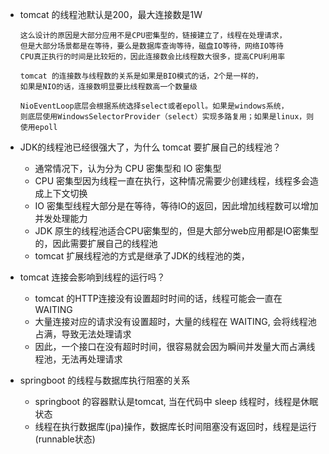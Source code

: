 - tomcat 的线程池默认是200，最大连接数是1W
    ```
    这么设计的原因是大部分应用不是CPU密集型的，链接建立了，线程在处理请求，
    但是大部分场景都是在等待，要么是数据库查询等待，磁盘IO等待，网络IO等待
    CPU真正执行的时间是比较短的，因此连接数会比线程数大很多，提高CPU利用率
    
    tomcat 的连接数与线程数的关系是如果是BIO模式的话，2个是一样的，
    如果是NIO的话，连接数明显要比线程数高一个数量级
    
    NioEventLoop底层会根据系统选择select或者epoll。如果是windows系统，
    则底层使用WindowsSelectorProvider（select）实现多路复用；如果是linux，则使用epoll
    ```
    
- JDK的线程池已经很强大了，为什么 tomcat 要扩展自己的线程池？
    - 通常情况下，认为分为 CPU 密集型和 IO 密集型
    - CPU 密集型因为线程一直在执行，这种情况需要少创建线程，线程多会造成上下文切换
    - IO 密集型线程大部分是在等待，等待IO的返回，因此增加线程数可以增加并发处理能力
    - JDK 原生的线程池适合CPU密集型的，但是大部分web应用都是IO密集型的，因此需要扩展自己的线程池
    - tomcat 扩展线程池的方式是继承了JDK的线程池的类，
- tomcat 连接会影响到线程的运行吗？
    - tomcat 的HTTP连接没有设置超时时间的话，线程可能会一直在 WAITING
    - 大量连接对应的请求没有设置超时，大量的线程在 WAITING, 会将线程池占满，导致无法处理请求
    - 因此，一个接口在没有超时时间，很容易就会因为瞬间并发量大而占满线程池，无法再处理请求

- springboot 的线程与数据库执行阻塞的关系
    - springboot 的容器默认是tomcat, 当在代码中 sleep 线程时，线程是休眠状态
    - 线程在执行数据库(jpa)操作，数据库长时间阻塞没有返回时，线程是运行(runnable状态)
